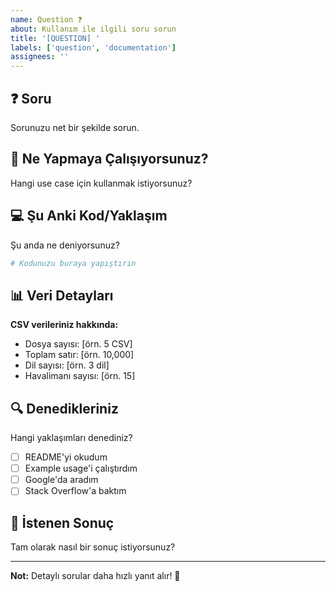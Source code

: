 ```yaml
---
name: Question ❓
about: Kullanım ile ilgili soru sorun
title: '[QUESTION] '
labels: ['question', 'documentation']
assignees: ''
---
```


## ❓ Soru

Sorunuzu net bir şekilde sorun.

## 🎯 Ne Yapmaya Çalışıyorsunuz?

Hangi use case için kullanmak istiyorsunuz?

## 💻 Şu Anki Kod/Yaklaşım

Şu anda ne deniyorsunuz?

```python
# Kodunuzu buraya yapıştırın
```

## 📊 Veri Detayları

**CSV verileriniz hakkında:**
- Dosya sayısı: [örn. 5 CSV]
- Toplam satır: [örn. 10,000]
- Dil sayısı: [örn. 3 dil]
- Havalimanı sayısı: [örn. 15]

## 🔍 Denedikleriniz

Hangi yaklaşımları denediniz?

- [ ] README'yi okudum
- [ ] Example usage'i çalıştırdım
- [ ] Google'da aradım
- [ ] Stack Overflow'a baktım

## 🎯 İstenen Sonuç

Tam olarak nasıl bir sonuç istiyorsunuz?

---

**Not:** Detaylı sorular daha hızlı yanıt alır! 🚀
